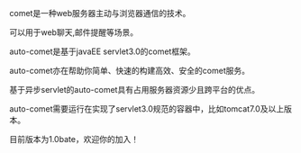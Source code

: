 ﻿comet是一种web服务器主动与浏览器通信的技术。

可以用于web聊天,邮件提醒等场景。


auto-comet是基于javaEE servlet3.0的comet框架。

auto-comet亦在帮助你简单、快速的构建高效、安全的comet服务。


基于异步servlet的auto-comet具有占用服务器资源少且跨平台的优点。


auto-comet需要运行在实现了servlet3.0规范的容器中，比如tomcat7.0及以上版本。


目前版本为1.0bate，欢迎你的加入！

